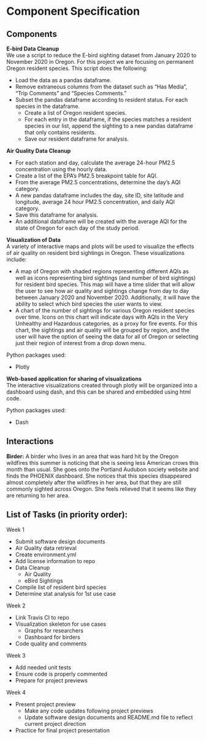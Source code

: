 # Component Specification
## Components
**E-bird Data Cleanup**  
We use a script to reduce the E-bird sighting dataset from January 2020 to November 2020 in Oregon. For this project we are focusing on permanent Oregon resident species. 
This script does the following: 
- Load the data as a pandas dataframe.
- Remove extraneous columns from the dataset such as “Has Media”, “Trip Comments” and “Species Comments.”
- Subset the pandas dataframe according to resident status. For each species in the dataframe. 
  - Create a list of Oregon resident species.
  - For each entry in the dataframe, if the species matches a resident species in our list, append the sighting to a new pandas dataframe that only contains residents.
  - Save our resident dataframe for analysis.

**Air Quality Data Cleanup**  
- For each station and day, calculate the average 24-hour PM2.5 concentration using the hourly data.
- Create a list of the EPA’s PM2.5 breakpoint table for AQI.
- From the average PM2.5 concentrations, determine the day’s AQI category.
- A new pandas dataframe  includes the day, site ID, site latitude and longitude, average 24 hour PM2.5 concentration, and daily AQI category.
- Save this dataframe for analysis.
- An additional dataframe will be created with the average AQI for the state of Oregon for each day of the study period.

**Visualization of Data**  
A variety of interactive maps and plots will be used to visualize the effects of air quality on resident bird sightings in Oregon. These visualizations include:
- A map of Oregon with shaded regions representing different AQIs as well as icons representing bird sightings (and number of bird sightings) for resident bird species. This map will have a time slider that will allow the user to see how air quality and sightings change from day to day between January 2020 and November 2020. Additionally, it will have the ability to select which bird species the user wants to view.
- A chart of the number of sightings for various Oregon resident species over time. Icons on this chart will indicate days with AQIs in the Very Unhealthy and Hazardous categories, as a proxy for fire events. For this chart, the sightings and air quality will be grouped by region, and the user will have the option of seeing the data for all of Oregon or selecting just their region of interest from a drop down menu.

Python packages used:
- Plotly

**Web-based application for sharing of visualizations**  
The interactive visualizations created through plotly will be organized into a dashboard using dash, and this can be shared and embedded using html code.

Python packages used:
- Dash

## Interactions
**Birder:** 
A birder who lives in an area that was hard hit by the Oregon wildfires this summer is noticing that she is seeing less American crows this month than usual. She goes onto the Portland Audubon society website and finds the PHOENIX dashboard. She notices that this species disappeared almost completely after the wildfires in her area, but that they are still commonly sighted across Oregon. She feels relieved that it seems like they are returning to her area.

## List of Tasks (in priority order):  
Week 1
- Submit software design documents
- Air Quality data retrieval
- Create environment.yml
- Add license information to repo
- Data Cleanup
  - Air Quality
  - eBird Sightings
- Compile list of resident bird species
- Determine stat analysis for 1st use case

Week 2
- Link Travis CI to repo
- Visualization skeleton for use cases
  - Graphs for researchers
  - Dashboard for birders
- Code quality and comments

Week 3
- Add needed unit tests
- Ensure code is properly commented
- Prepare for project previews

Week 4
- Present project preview
  - Make any code updates following project previews
  - Update software design documents and README.md file to reflect current project direction
- Practice for final project presentation
